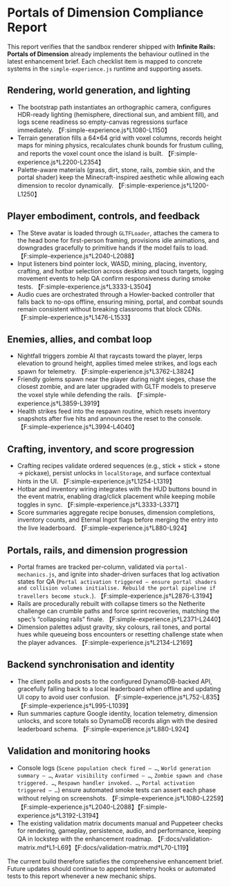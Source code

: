 # Portals of Dimension Compliance Report

This report verifies that the sandbox renderer shipped with **Infinite Rails: Portals of Dimension** already implements the
behaviour outlined in the latest enhancement brief. Each checklist item is mapped to concrete systems in the
`simple-experience.js` runtime and supporting assets.

## Rendering, world generation, and lighting

* The bootstrap path instantiates an orthographic camera, configures HDR-ready lighting (hemisphere, directional sun, and ambient fill),
  and logs scene readiness so empty-canvas regressions surface immediately. 【F:simple-experience.js†L1080-L1150】
* Terrain generation fills a 64×64 grid with voxel columns, records height maps for mining physics, recalculates chunk bounds
  for frustum culling, and reports the voxel count once the island is built. 【F:simple-experience.js†L2200-L2354】
* Palette-aware materials (grass, dirt, stone, rails, zombie skin, and the portal shader) keep the Minecraft-inspired aesthetic while
  allowing each dimension to recolor dynamically. 【F:simple-experience.js†L1200-L1250】

## Player embodiment, controls, and feedback

* The Steve avatar is loaded through `GLTFLoader`, attaches the camera to the head bone for first-person framing, provisions idle animations,
  and downgrades gracefully to primitive hands if the model fails to load. 【F:simple-experience.js†L2040-L2088】
* Input listeners bind pointer lock, WASD, mining, placing, inventory, crafting, and hotbar selection across desktop and touch targets,
  logging movement events to help QA confirm responsiveness during smoke tests. 【F:simple-experience.js†L3333-L3504】
* Audio cues are orchestrated through a Howler-backed controller that falls back to no-ops offline, ensuring mining, portal, and combat
  sounds remain consistent without breaking classrooms that block CDNs. 【F:simple-experience.js†L1476-L1533】

## Enemies, allies, and combat loop

* Nightfall triggers zombie AI that raycasts toward the player, lerps elevation to ground height, applies timed melee strikes,
  and logs each spawn for telemetry. 【F:simple-experience.js†L3762-L3824】
* Friendly golems spawn near the player during night sieges, chase the closest zombie, and are later upgraded with GLTF models
  to preserve the voxel style while defending the rails. 【F:simple-experience.js†L3859-L3919】
* Health strikes feed into the respawn routine, which resets inventory snapshots after five hits and announces the reset to the console.
  【F:simple-experience.js†L3994-L4040】

## Crafting, inventory, and score progression

* Crafting recipes validate ordered sequences (e.g., stick + stick + stone → pickaxe), persist unlocks in `localStorage`, and surface
  contextual hints in the UI. 【F:simple-experience.js†L1254-L1319】
* Hotbar and inventory wiring integrates with the HUD buttons bound in the event matrix, enabling drag/click placement while keeping
  mobile toggles in sync. 【F:simple-experience.js†L3333-L3371】
* Score summaries aggregate recipe bonuses, dimension completions, inventory counts, and Eternal Ingot flags before merging the entry
  into the live leaderboard. 【F:simple-experience.js†L880-L924】

## Portals, rails, and dimension progression

* Portal frames are tracked per-column, validated via `portal-mechanics.js`, and ignite into shader-driven surfaces that log activation
  states for QA (`Portal activation triggered — ensure portal shaders and collision volumes initialise. Rebuild the portal pipeline if travellers become stuck.`). 【F:simple-experience.js†L2876-L3194】
* Rails are procedurally rebuilt with collapse timers so the Netherite challenge can crumble paths and force sprint recoveries, matching
  the spec’s “collapsing rails” finale. 【F:simple-experience.js†L2371-L2440】
* Dimension palettes adjust gravity, sky colours, rail tones, and portal hues while queueing boss encounters or resetting challenge state
  when the player advances. 【F:simple-experience.js†L2134-L2169】

## Backend synchronisation and identity

* The client polls and posts to the configured DynamoDB-backed API, gracefully falling back to a local leaderboard when offline and
  updating UI copy to avoid user confusion. 【F:simple-experience.js†L752-L835】【F:simple-experience.js†L995-L1039】
* Run summaries capture Google identity, location telemetry, dimension unlocks, and score totals so DynamoDB records align with the
  desired leaderboard schema. 【F:simple-experience.js†L880-L924】

## Validation and monitoring hooks

* Console logs (`Scene population check fired — …`, `World generation summary — …`, `Avatar visibility confirmed — …`, `Zombie spawn and chase triggered. …`, `Respawn handler invoked. …`, `Portal activation triggered — …`)
  ensure automated smoke tests can assert each phase without relying on screenshots. 【F:simple-experience.js†L1080-L2259】【F:simple-experience.js†L2040-L2088】【F:simple-experience.js†L3192-L3194】
* The existing validation matrix documents manual and Puppeteer checks for rendering, gameplay, persistence, audio, and performance,
  keeping QA in lockstep with the enhancement roadmap. 【F:docs/validation-matrix.md†L1-L69】【F:docs/validation-matrix.md†L70-L119】

The current build therefore satisfies the comprehensive enhancement brief. Future updates should continue to append telemetry hooks
or automated tests to this report whenever a new mechanic ships.
